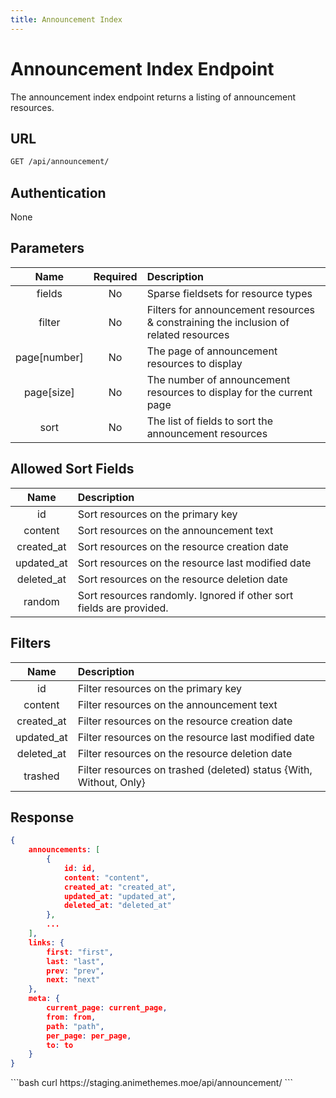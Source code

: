 ```yaml
---
title: Announcement Index
---
```


<Block>

# Announcement Index Endpoint

The announcement index endpoint returns a listing of announcement resources.

## URL

```sh
GET /api/announcement/
```

## Authentication

None

## Parameters

| Name         | Required | Description                                                                          |
| :----------: | :------: | :----------------------------------------------------------------------------------- |
| fields       | No       | Sparse fieldsets for resource types                                                  |
| filter       | No       | Filters for announcement resources & constraining the inclusion of related resources |
| page[number] | No       | The page of announcement resources to display                                        |
| page[size]   | No       | The number of announcement resources to display for the current page                 |
| sort         | No       | The list of fields to sort the announcement resources                                |

## Allowed Sort Fields

|    Name    | Description                                                         |
| :--------: | :------------------------------------------------------------------ |
| id         | Sort resources on the primary key                                   |
| content    | Sort resources on the announcement text                             |
| created_at | Sort resources on the resource creation date                        |
| updated_at | Sort resources on the resource last modified date                   |
| deleted_at | Sort resources on the resource deletion date                        |
| random     | Sort resources randomly. Ignored if other sort fields are provided. |

## Filters

|    Name    | Description                                                        |
| :--------: | :----------------------------------------------------------------- |
| id         | Filter resources on the primary key                                |
| content    | Filter resources on the announcement text                          |
| created_at | Filter resources on the resource creation date                     |
| updated_at | Filter resources on the resource last modified date                |
| deleted_at | Filter resources on the resource deletion date                     |
| trashed    | Filter resources on trashed (deleted) status {With, Without, Only} |

## Response

```json
{
    announcements: [
        {
            id: id,
            content: "content",
            created_at: "created_at",
            updated_at: "updated_at",
            deleted_at: "deleted_at"
        },
        ...
    ],
    links: {
        first: "first",
        last: "last",
        prev: "prev",
        next: "next"
    },
    meta: {
        current_page: current_page,
        from: from,
        path: "path",
        per_page: per_page,
        to: to
    }
}
```

<Example>

<CURL>
```bash
curl https://staging.animethemes.moe/api/announcement/
```
</CURL>

</Example>

</Block>